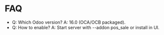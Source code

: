 # FAQ

- Q: Which Odoo version? A: 16.0 (OCA/OCB packaged).
- Q: How to enable? A: Start server with --addon pos_sale or install in UI.

